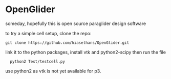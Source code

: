 OpenGlider
==========

someday, hopefully this is open source paraglider design software


to try a simple cell setup, clone the repo:
  ```
  git clone https://github.com/hiaselhans/OpenGlider.git
  ```
link it to the python packages, install vtk and python2-scipy
then run the file

```
  python2 Test/testcell.py
```

use python2 as vtk is not yet available for p3.
